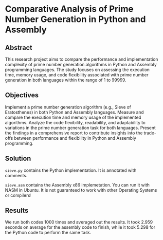 # Comparative Analysis of Prime Number Generation in Python and Assembly
  
## Abstract
This research project aims to compare the performance and implementation complexity of prime number generation algorithms in Python and Assembly programming languages. The study focuses on assessing the execution time, memory usage, and code flexibility associated with prime number generation in both languages within the range of 1 to 99999.
  
## Objectives
Implement a prime number generation algorithm (e.g., Sieve of Eratosthenes) in both Python and Assembly languages. Measure and compare the execution time and memory usage of the implemented algorithms. Analyze the code flexibility, readability, and adaptability to variations in the prime number generation task for both languages. Present the findings in a comprehensive report to contribute insights into the trade-offs between performance and flexibility in Python and Assembly programming.  
  
## Solution
`sieve.py` contains the Python implementation. It is annotated with comments.  
  
`sieve.asm` contains the Assembly x86 implemetation. You can run it with NASM in Ubuntu. It is not guaranteed to work with other Operating Systems or compilers!

## Results
We run both codes 1000 times and averaged out the results. It took 2.959 seconds on average for the assembly code to finish, while it took 5.298 for the Python code to perform the same task.
